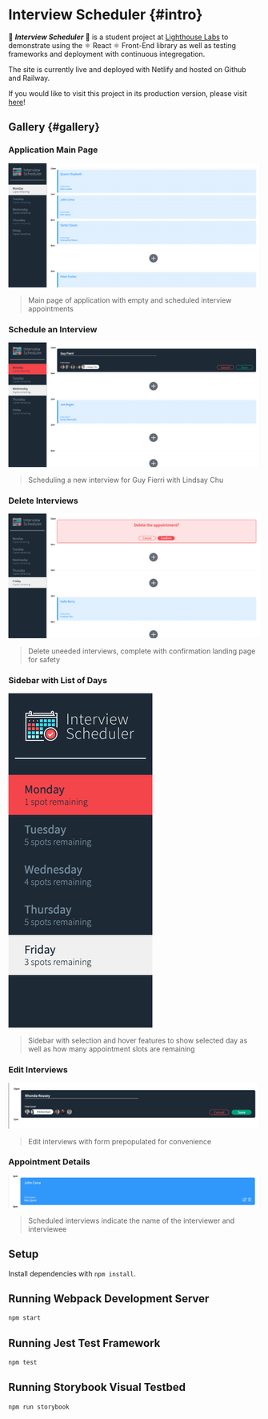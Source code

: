 # Interview Scheduler {#intro}

:calendar: ***Interview Scheduler*** :calendar: is a student project at [Lighthouse Labs](https://www.lighthouselabs.ca/) to demonstrate using the :atom_symbol: React :atom_symbol: Front-End library as well as testing frameworks and deployment with continuous integregation.

The site is currently live and deployed with Netlify and hosted on Github and Railway.

If you would like to visit this project in its production version, please visit [here](https://subtle-valkyrie-5383b3.netlify.app/)!

## Gallery {#gallery}

### Application Main Page

!["Application Main Page"](./docs/application_full_page.png)

> Main page of application with empty and scheduled interview appointments

### Schedule an Interview

!["Schedule an Interview"](./docs/application_create_interview.png)

> Scheduling a new interview for Guy Fierri with Lindsay Chu

### Delete Interviews

!["Delete Interviews"](./docs/application_delete_interview.png)

> Delete uneeded interviews, complete with confirmation landing page for safety

### Sidebar with List of Days

!["Sidebar with List of Days"](./docs/highlight_daylist.png)

> Sidebar with selection and hover features to show selected day as well as how many appointment slots are remaining

### Edit Interviews

!["Edit Interviews"](./docs/highlight_edit_interview.png)

> Edit interviews with form prepopulated for convenience

### Appointment Details

!["Appointment Details"](./docs/highlight_scheduled_interview.png)

> Scheduled interviews indicate the name of the interviewer and interviewee

## Setup

Install dependencies with `npm install`.

## Running Webpack Development Server

```sh
npm start
```

## Running Jest Test Framework

```sh
npm test
```

## Running Storybook Visual Testbed

```sh
npm run storybook
```
